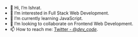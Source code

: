 - 👋 Hi, I’m Ishrat.
- 👀 I’m interested in Full Stack Web Development.
- 🌱 I’m currently learning JavaScript.
- 💞️ I’m looking to collaborate on Frontend Web Development.
- 📫 How to reach me:  [Twitter - @_dev_code_](https://twitter.com/_dev_code_).

<!---
IshratFatima18/IshratFatima18 is a ✨ special ✨ repository because its `README.md` (this file) appears on your GitHub profile.
You can click the Preview link to take a look at your changes.
--->
